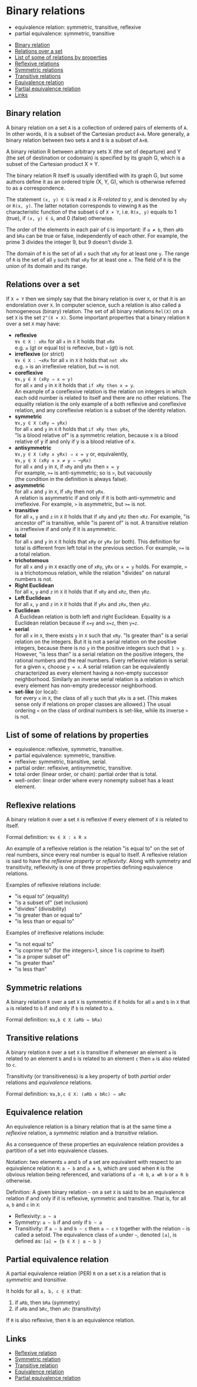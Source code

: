 # Binary relations

- equivalence relation: symmetric, transitive, reflexive
- partial equivalence: symmetric, transitive

<!-- TOC -->

- [Binary relation](#binary-relation)
- [Relations over a set](#relations-over-a-set)
- [List of some of relations by properties](#list-of-some-of-relations-by-properties)
- [Reflexive relations](#reflexive-relations)
- [Symmetric relations](#symmetric-relations)
- [Transitive relations](#transitive-relations)
- [Equivalence relation](#equivalence-relation)
- [Partial equivalence relation](#partial-equivalence-relation)
- [Links](#links)

<!-- /TOC -->

## Binary relation

A binary relation on a set `A` is a collection of ordered pairs of elements of `A`. In other words, it is a subset of the Cartesian product `A×A`. More generally, a binary relation between two sets `A` and `B` is a subset of `A×B`.

A binary relation R between arbitrary sets X (the set of departure) and Y (the set of destination or codomain) is specified by its graph G, which is a subset of the Cartesian product X × Y.

The binary relation R itself is usually identified with its graph G, but some authors define it as an ordered triple (X, Y, G), which is otherwise referred to as a correspondence.

The statement `(x, y) ∈ G` is read _x is R-related to y_, and is denoted by `xRy` or `R(x, y)`. The latter notation corresponds to viewing `R` as the characteristic function of the subset `G` of `X × Y`, i.e. `R(x, y)` equals to 1 (true), if `(x, y) ∈ G`, and 0 (false) otherwise.

The order of the elements in each pair of `G` is important: if `a ≠ b`, then `aRb` and `bRa` can be true or false, independently of each other. For example, the prime 3 divides the integer 9, but 9 doesn't divide 3.

The domain of `R` is the set of all `x` such that `xRy` for at least one `y`. The range of `R` is the set of all `y` such that `xRy` for at least one `x`. The field of `R` is the union of its domain and its range.


## Relations over a set

If `X = Y` then we simply say that the binary relation is over `X`, or that it is an endorelation over `X`. In computer science, such a relation is also called a homogeneous (binary) relation. The set of all binary relations `Rel(X)` on a set `X` is the set `2^(X × X)`. Some important properties that a binary relation `R` over a set `X` may have:

- **reflexive**   
  `∀x ∈ X : xRx` for all `x` in `X` it holds that `xRx`   
  e.g. `≥` (gt or equal to) is reflexive, but `>` (gt) is not.
- **irreflexive** (or strict)   
  `∀x ∈ X : ¬xRx` for all `x` in `X` it holds that `not xRx`   
  e.g. `>` is an irreflexive relation, but `>=` is not.
- **coreflexive**   
  `∀x,y ∈ X (xRy ⇒ x = y)`   
  for all `x` and `y` in `X` it holds that `if xRy then x = y`.   
  An example of a coreflexive relation is the relation on integers in which each odd number is related to itself and there are no other relations. The equality relation is the only example of a both reflexive and coreflexive relation, and any coreflexive relation is a subset of the identity relation.
- **symmetric**   
  `∀x,y ∈ X (xRy ⇔ yRx)`   
  for all `x` and `y` in `X` it holds that `if xRy then yRx`,   
  "Is a blood relative of" is a symmetric relation, because x is a blood relative of y if and only if y is a blood relative of x.
- **antisymmetric**   
  `∀x,y ∈ X (xRy ∧ yRx) ⇒ x = y` or, equivalently,   
  `∀x,y ∈ X (xRy ∧ x ≠ y ⇒ ¬yRx)`   
  for all `x` and `y` in `X`, if `xRy` and `yRx` then `x = y`   
  For example, `>=` is anti-symmetric; so is `>`, but vacuously   
  (the condition in the definition is always false).
- **asymmetric**   
  for all `x` and `y` in `X`, if `xRy` then not `yRx`.   
  A relation is asymmetric if and only if it is both anti-symmetric and irreflexive. For example, `>` is asymmetric, but `>=` is not.
- **transitive**   
  for all `x`, `y` and `z` in `X` it holds that if `xRy` and `yRz` then `xRz`. For example, "is ancestor of" is transitive, while "is parent of" is not. A transitive relation is irreflexive if and only if it is asymmetric.
- **total**   
  for all `x` and `y` in `X` it holds that `xRy` or `yRx` (or both). This definition for total is different from left total in the previous section. For example, `>=` is a total relation.
- **trichotomous**   
  for all `x` and `y` in `X` exactly one of `xRy`, `yRx` or `x = y` holds. For example, `>` is a trichotomous relation, while the relation "divides" on natural numbers is not.
- **Right Euclidean**   
  for all `x`, `y` and `z` in `X` it holds that if `xRy` and `xRz`, then `yRz`.
- **Left Euclidean**   
  for all `x`, `y` and `z` in `X` it holds that if `yRx` and `zRx`, then `yRz`.
- **Euclidean**   
  A Euclidean relation is both left and right Euclidean. Equality is a Euclidean relation because if `x=y` and `x=z`, then `y=z`.
- **serial**   
  for all `x` in `X`, there exists `y` in `X` such that `xRy`. "Is greater than" is a serial relation on the integers. But it is not a serial relation on the positive integers, because there is no `y` in the positive integers such that `1 > y`. However, "is less than" is a serial relation on the positive integers, the rational numbers and the real numbers. Every reflexive relation is serial: for a given `x`, choose `y = x`. A serial relation can be equivalently characterized as every element having a non-empty successor neighborhood. Similarly an inverse serial relation is a relation in which every element has non-empty predecessor neighborhood.
- **set-like** (or local):   
  for every `x` in `X`, the class of all `y` such that `yRx` is a set. (This makes sense only if relations on proper classes are allowed.) The usual ordering `<` on the class of ordinal numbers is set-like, while its inverse `>` is not.


## List of some of relations by properties

- equivalence: reflexive, symmetric, transitive.
- partial equivalence: symmetric, transitive.
- reflexive: symmetric, transitive, serial.
- partial order: reflexive, antisymmetric, transitive.
- total order (linear order, or chain): partial order that is total.
- well-order: linear order where every nonempty subset has a least element.



## Reflexive relations
A binary relation `R` over a set `X` is reflexive if every element of `X` is related to itself.

Formal definition: `∀x ∈ X : x R x`

An example of a reflexive relation is the relation "is equal to" on the set of real numbers, since every real number is equal to itself. A reflexive relation is said to have the _reflexive property_ or _reflexivity_. Along with symmetry and transitivity, reflexivity is one of three properties defining equivalence relations.

Examples of reflexive relations include:
- "is equal to" (equality)
- "is a subset of" (set inclusion)
- "divides" (divisibility)
- "is greater than or equal to"
- "is less than or equal to"

Examples of irreflexive relations include:
- "is not equal to"
- "is coprime to" (for the integers>1, since 1 is coprime to itself)
- "is a proper subset of"
- "is greater than"
- "is less than"


## Symmetric relations
A binary relation `R` over a set `X` is symmetric if it holds for all `a` and `b` in `X` that `a` is related to `b` if and only if `b` is related to `a`.

Formal definition: `∀a,b ∈ X (aRb ⇔ bRa)`


## Transitive relations
A binary relation `R` over a set `X` is transitive if whenever an element `a` is related to an element `b` and `b` is related to an element `c` then `a` is also related to `c`.

Transitivity (or transitiveness) is a key property of both _partial order_ relations and _equivalence_ relations.

Formal definition: `∀a,b,c ∈ X: (aRb ∧ bRc) ⇒ aRc`


## Equivalence relation
An equivalence relation is a binary relation that is at the same time a *reflexive* relation, a *symmetric* relation and a _transitive_ relation.

As a consequence of these properties an equivalence relation provides a partition of a set into equivalence classes.

Notation: two elements `a` and `b` of a set are equivalent with respect to an equivalence relation `R`: `a ~ b` and `a ≡ b`, which are used when `R` is the obvious relation being referenced, and variations of `a ~R b`, `a ≡R b` or `a R b` otherwise.

Definition: A given binary relation `~` on a set `X` is said to be an equivalence relation if and only if it is reflexive, symmetric and transitive. That is, for all `a`, `b` and `c` in `X`:
- Reflexivity: `a ~ a`
- Symmetry: `a ~ b` if and only if `b ~ a`
- Transitivity: if `a ~ b` and `b ~ c` then `a ~ c`
`X` together with the relation `~` is called a setoid. The equivalence class of `a` under `~`, denoted `[a]`, is defined as: 
`[a] = {b ∈ X | a ~ b }`


## Partial equivalence relation
A partial equivalence relation (PER) `R` on a set `X` is a relation that is _symmetric_ and _transitive_.

It holds for all `a, b, c ∈ X` that:
1. if `aRb`, then `bRa` (symmetry)
2. if `aRb` and `bRc`, then `aRc` (transitivity)

If `R` is also reflexive, then `R` is an equivalence relation.



## Links
- [Reflexive relation](https://www.wikipedia.com/en/Reflexive_relation)
- [Symmetric relation](https://www.wikipedia.com/en/Symmetric_relation)
- [Transitive relation](https://www.wikipedia.com/en/Transitive_relation)
- [Equivalence relation](https://www.wikipedia.com/en/Equivalence_relation)
- [Partial equivalence relation](https://www.wikipedia.com/en/Partial_equivalence_relation)
